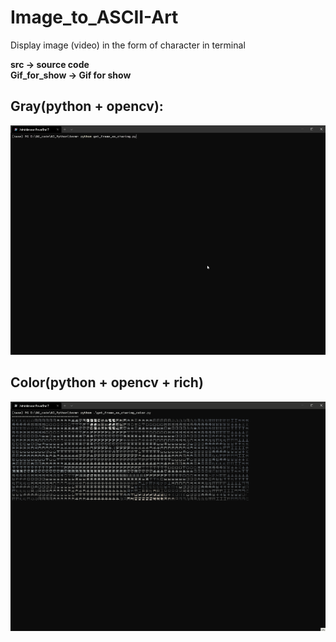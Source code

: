 # Image_to_ASCII-Art
Display image (video) in the form of character in terminal

**src -> source code**</br>
**Gif_for_show -> Gif for show**

## Gray(python + opencv):
<img src="https://github.com/RainkLH/Image_to_ASCII-Art/blob/main/Gif_for_show/cam2char_gray.gif?raw=true">

## Color(python + opencv + rich)
<img src="https://github.com/RainkLH/Image_to_ASCII-Art/blob/main/Gif_for_show/cam2char_color.gif?raw=true">

